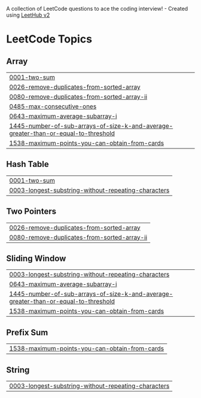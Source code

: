 A collection of LeetCode questions to ace the coding interview! - Created using [LeetHub v2](https://github.com/arunbhardwaj/LeetHub-2.0)
<!---LeetCode Topics Start-->
# LeetCode Topics
## Array
|  |
| ------- |
| [0001-two-sum](https://github.com/anilreddyC22/Leet-Code-Problems/tree/master/0001-two-sum) |
| [0026-remove-duplicates-from-sorted-array](https://github.com/anilreddyC22/Leet-Code-Problems/tree/master/0026-remove-duplicates-from-sorted-array) |
| [0080-remove-duplicates-from-sorted-array-ii](https://github.com/anilreddyC22/Leet-Code-Problems/tree/master/0080-remove-duplicates-from-sorted-array-ii) |
| [0485-max-consecutive-ones](https://github.com/anilreddyC22/Leet-Code-Problems/tree/master/0485-max-consecutive-ones) |
| [0643-maximum-average-subarray-i](https://github.com/anilreddyC22/Leet-Code-Problems/tree/master/0643-maximum-average-subarray-i) |
| [1445-number-of-sub-arrays-of-size-k-and-average-greater-than-or-equal-to-threshold](https://github.com/anilreddyC22/Leet-Code-Problems/tree/master/1445-number-of-sub-arrays-of-size-k-and-average-greater-than-or-equal-to-threshold) |
| [1538-maximum-points-you-can-obtain-from-cards](https://github.com/anilreddyC22/Leet-Code-Problems/tree/master/1538-maximum-points-you-can-obtain-from-cards) |
## Hash Table
|  |
| ------- |
| [0001-two-sum](https://github.com/anilreddyC22/Leet-Code-Problems/tree/master/0001-two-sum) |
| [0003-longest-substring-without-repeating-characters](https://github.com/anilreddyC22/Leet-Code-Problems/tree/master/0003-longest-substring-without-repeating-characters) |
## Two Pointers
|  |
| ------- |
| [0026-remove-duplicates-from-sorted-array](https://github.com/anilreddyC22/Leet-Code-Problems/tree/master/0026-remove-duplicates-from-sorted-array) |
| [0080-remove-duplicates-from-sorted-array-ii](https://github.com/anilreddyC22/Leet-Code-Problems/tree/master/0080-remove-duplicates-from-sorted-array-ii) |
## Sliding Window
|  |
| ------- |
| [0003-longest-substring-without-repeating-characters](https://github.com/anilreddyC22/Leet-Code-Problems/tree/master/0003-longest-substring-without-repeating-characters) |
| [0643-maximum-average-subarray-i](https://github.com/anilreddyC22/Leet-Code-Problems/tree/master/0643-maximum-average-subarray-i) |
| [1445-number-of-sub-arrays-of-size-k-and-average-greater-than-or-equal-to-threshold](https://github.com/anilreddyC22/Leet-Code-Problems/tree/master/1445-number-of-sub-arrays-of-size-k-and-average-greater-than-or-equal-to-threshold) |
| [1538-maximum-points-you-can-obtain-from-cards](https://github.com/anilreddyC22/Leet-Code-Problems/tree/master/1538-maximum-points-you-can-obtain-from-cards) |
## Prefix Sum
|  |
| ------- |
| [1538-maximum-points-you-can-obtain-from-cards](https://github.com/anilreddyC22/Leet-Code-Problems/tree/master/1538-maximum-points-you-can-obtain-from-cards) |
## String
|  |
| ------- |
| [0003-longest-substring-without-repeating-characters](https://github.com/anilreddyC22/Leet-Code-Problems/tree/master/0003-longest-substring-without-repeating-characters) |
<!---LeetCode Topics End-->